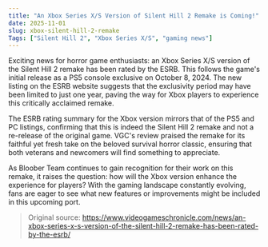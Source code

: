 ```yaml
---
title: "An Xbox Series X/S Version of Silent Hill 2 Remake is Coming!"
date: 2025-11-01
slug: xbox-silent-hill-2-remake
Tags: ["Silent Hill 2", "Xbox Series X/S", "gaming news"]
---
```


Exciting news for horror game enthusiasts: an Xbox Series X/S version of the Silent Hill 2 remake has been rated by the ESRB. This follows the game's initial release as a PS5 console exclusive on October 8, 2024. The new listing on the ESRB website suggests that the exclusivity period may have been limited to just one year, paving the way for Xbox players to experience this critically acclaimed remake.

The ESRB rating summary for the Xbox version mirrors that of the PS5 and PC listings, confirming that this is indeed the Silent Hill 2 remake and not a re-release of the original game. VGC's review praised the remake for its faithful yet fresh take on the beloved survival horror classic, ensuring that both veterans and newcomers will find something to appreciate.

As Bloober Team continues to gain recognition for their work on this remake, it raises the question: how will the Xbox version enhance the experience for players? With the gaming landscape constantly evolving, fans are eager to see what new features or improvements might be included in this upcoming port.
> Original source: https://www.videogameschronicle.com/news/an-xbox-series-x-s-version-of-the-silent-hill-2-remake-has-been-rated-by-the-esrb/